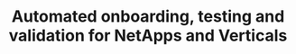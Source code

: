 ---
paper_type: Conference
title: "Automated onboarding, testing and validation for NetApps and Verticals"
authors: Andreea Bonea et. al
journal_title: International Symposium on Signals, Circuits and Systems - ISSCS Iasi, 2021
doi: "10.1109/ISSCS52333.2021.9497420"
repository_link: https://ieeexplore.ieee.org/document/9497420
relevance: "Joint paper between project participants Orange Romania and Neobility. 
Paper written as a result of the work performed on the european research projects projects 5GASP, Vital 5G and ICT-41. 
The paper aims to describe the 5G architecture and the testbeds for Network Applications. A proposal for a Vehicle Route Optimizer Network Application, from the field of automotive, is presented. This can be tested and deployed following an iterative testing methodology and we introduce a paradigm focused on a fully automated toolchain that caters to the production of any Network Applications with very little human interaction through open source software automation tools. In the context of the 5G-PPP project 5GASP we review the testing, integration and deployment of Network Applications for improved ease of access and distribution."
---